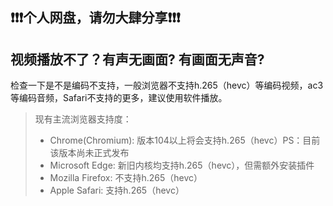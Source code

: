 ##    ❗️❗️❗️个人网盘，请勿大肆分享❗️❗️❗️

## 视频播放不了？有声无画面? 有画面无声音?
检查一下是不是编码不支持，一般浏览器不支持h.265（hevc）等编码视频，ac3等编码音频，Safari不支持的更多，建议使用软件播放。

>   现有主流浏览器支持度：
>   
> - Chrome(Chromium): 版本104以上将会支持h.265（hevc）PS：目前该版本尚未正式发布
> - Microsoft Edge: 新旧内核均支持h.265（hevc），但需额外安装插件
> - Mozilla Firefox: 不支持h.265（hevc）
> - Apple Safari: 支持h.265（hevc）
